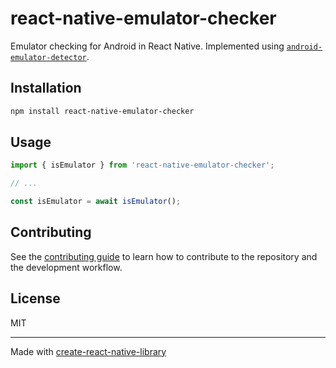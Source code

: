 # react-native-emulator-checker

Emulator checking for Android in React Native. Implemented using [`android-emulator-detector`](https://github.com/framgia/android-emulator-detector).

## Installation

```sh
npm install react-native-emulator-checker
```

## Usage

```js
import { isEmulator } from 'react-native-emulator-checker';

// ...

const isEmulator = await isEmulator();
```

## Contributing

See the [contributing guide](CONTRIBUTING.md) to learn how to contribute to the repository and the development workflow.

## License

MIT

---

Made with [create-react-native-library](https://github.com/callstack/react-native-builder-bob)
